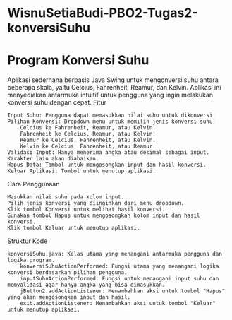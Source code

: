 # WisnuSetiaBudi-PBO2-Tugas2-konversiSuhu

# Program Konversi Suhu

Aplikasi sederhana berbasis Java Swing untuk mengonversi suhu antara beberapa skala, yaitu Celcius, Fahrenheit, Reamur, dan Kelvin. Aplikasi ini menyediakan antarmuka intuitif untuk pengguna yang ingin melakukan konversi suhu dengan cepat.
Fitur

    Input Suhu: Pengguna dapat memasukkan nilai suhu untuk dikonversi.
    Pilihan Konversi: Dropdown menu untuk memilih jenis konversi suhu:
        Celcius ke Fahrenheit, Reamur, atau Kelvin.
        Fahrenheit ke Celcius, Reamur, atau Kelvin.
        Reamur ke Celcius, Fahrenheit, atau Kelvin.
        Kelvin ke Celcius, Fahrenheit, atau Reamur.
    Validasi Input: Hanya menerima angka atau desimal sebagai input. Karakter lain akan diabaikan.
    Hapus Data: Tombol untuk mengosongkan input dan hasil konversi.
    Keluar Aplikasi: Tombol untuk menutup aplikasi.

Cara Penggunaan

    Masukkan nilai suhu pada kolom input.
    Pilih jenis konversi yang diinginkan dari menu dropdown.
    Klik tombol Konversi untuk melihat hasil konversi.
    Gunakan tombol Hapus untuk mengosongkan kolom input dan hasil konversi.
    Klik tombol Keluar untuk menutup aplikasi.

Struktur Kode

    konversiSuhu.java: Kelas utama yang menangani antarmuka pengguna dan logika program.
        konversiSuhuActionPerformed: Fungsi utama yang menangani logika konversi berdasarkan pilihan pengguna.
        inputSuhuActionPerformed: Fungsi untuk menangani input suhu dan memvalidasi agar hanya angka yang bisa dimasukkan.
        jButton2.addActionListener: Menambahkan aksi untuk tombol "Hapus" yang akan mengosongkan input dan hasil.
        exit.addActionListener: Menambahkan aksi untuk tombol "Keluar" untuk menutup aplikasi.
